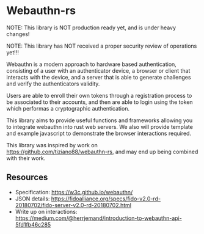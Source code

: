 
Webauthn-rs
==========

NOTE: This library is NOT production ready yet, and is under heavy changes!

NOTE: This library has NOT received a proper security review of operations yet!!!

Webauthn is a modern approach to hardware based authentication, consisting of
a user with an authenticator device, a browser or client that interacts with the
device, and a server that is able to generate challenges and verify the
authenticators validity.

Users are able to enroll their own tokens through a registration process to
be associated to their accounts, and then are able to login using the token
which performas a cryptographic authentication.

This library aims to provide useful functions and frameworks allowing you to
integrate webauthn into rust web servers. We also will provide template and
example javascript to demonstrate the browser interactions required.

This library was inspired by work on https://github.com/tiziano88/webauthn-rs,
and may end up being combined with their work.


Resources
---------

* Specification: https://w3c.github.io/webauthn/
* JSON details: https://fidoalliance.org/specs/fido-v2.0-rd-20180702/fido-server-v2.0-rd-20180702.html
* Write up on interactions: https://medium.com/@herrjemand/introduction-to-webauthn-api-5fd1fb46c285



